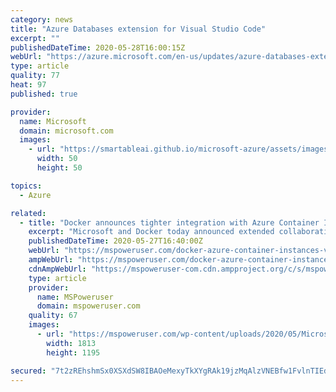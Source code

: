 ```yaml
---
category: news
title: "Azure Databases extension for Visual Studio Code"
excerpt: ""
publishedDateTime: 2020-05-28T16:00:15Z
webUrl: "https://azure.microsoft.com/en-us/updates/azure-databases-extension-for-visual-studio-code/"
type: article
quality: 77
heat: 97
published: true

provider:
  name: Microsoft
  domain: microsoft.com
  images:
    - url: "https://smartableai.github.io/microsoft-azure/assets/images/organizations/microsoft.com-50x50.jpg"
      width: 50
      height: 50

topics:
  - Azure

related:
  - title: "Docker announces tighter integration with Azure Container Instances and Visual Studio Code"
    excerpt: "Microsoft and Docker today announced extended collaboration to simplify cloud development for developers. As part of this extended collaboration, Docker today announced closer integration with Azure Container Instances and Visual Studio Code."
    publishedDateTime: 2020-05-27T16:40:00Z
    webUrl: "https://mspoweruser.com/docker-azure-container-instances-vs-code/"
    ampWebUrl: "https://mspoweruser.com/docker-azure-container-instances-vs-code/amp/"
    cdnAmpWebUrl: "https://mspoweruser-com.cdn.ampproject.org/c/s/mspoweruser.com/docker-azure-container-instances-vs-code/amp/"
    type: article
    provider:
      name: MSPoweruser
      domain: mspoweruser.com
    quality: 67
    images:
      - url: "https://mspoweruser.com/wp-content/uploads/2020/05/Microsoft-Docker.jpg"
        width: 1813
        height: 1195

secured: "7t2zREhshmSx0XSXdSW8IBAOeMexyTkXYgRAk19jzMqAlzVNEBfw1FvlnTIEdd/5PE4kKQ9GXh5kiZR8AvOhc4Qy/iIrUhKoHxMbpD+XkNYEsOXDR86+wnsC0O6nZtlJ+qrR41shm3/XiT6gGE9OcNuWD2Ypo5WxX1u7b6ioe0gBWChgdqxIuR3U4Kq1Ekdz3N906mA9RVSeNpk7KE3zMdQKS2TfKZT4b+ybmyezXnn5GX7ZfPKUZ9m6JzP2q6r8JgxAqfKnydd5AZzYPkVv+bLFlvUAyUJ+1EOO9nD1OlICwNkryKKeajQbaNKibKkj5cyimUqnlAxykUaoLwDjHw==;BksSFNxY4Soaq2Wbd1Iv5w=="
---
```


